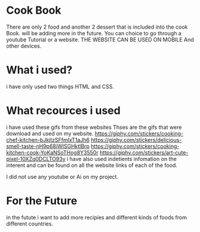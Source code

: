 # Cook Book
There are only 2 food and another 2 dessert that is included into the cook Book. will be adding more in the future. You can choice to go through a youtube Tutorial or a website. THE WEBSITE CAN BE USED ON MOBILE And other devices.


# What i used?
 i have only used two things HTML and CSS.


# What recources i used

i have used these gifs from these websites
Thses are the gifs that were download and used on my website.
https://giphy.com/stickers/cooking-chef-kitchen-bJkjtzSFfmIxT1aJh6
https://giphy.com/stickers/delicious-smell-taste-nH9p68iWISGHktlBrp
https://giphy.com/stickers/cooking-kitchen-cook-YoKaNSoTHog8Y3550r
https://giphy.com/stickers/art-cute-pixel-10XZq0DCLTO93y
 i have also used indetients infomation on the interent and can be found on all the website links of each of the food.

I did not use any youtube or Ai on my project.



# For the Future

in the futute i want to add more recipies and different kinds of foods from different countries.

